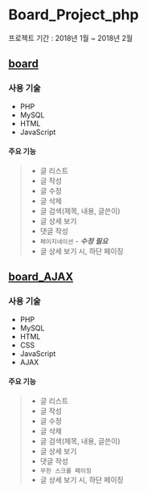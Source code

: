 # Board_Project_php

프로젝트 기간 :  2018년 1월 ~ 2018년 2월


## [board](https://github.com/kyeahen/Board_Project_php/tree/master/board)

### 사용 기술

- PHP
- MySQL
- HTML
- JavaScript

#### 주요 기능

>- 글 리스트
>- 글 작성
>- 글 수정
>- 글 삭제
>- 글 검색(제목, 내용, 글쓴이)
>- 글 상세 보기
>- 댓글 작성
>- ` 페이지네이션 ` - ***수정 필요***
>- 글 상세 보기 시, 하단 페이징

## [board_AJAX](https://github.com/kyeahen/Board_Project_php/tree/master/board_AJAX)

### 사용 기술

- PHP
- MySQL
- HTML
- CSS
- JavaScript
- AJAX

#### 주요 기능

>- 글 리스트
>- 글 작성
>- 글 수정
>- 글 삭제
>- 글 검색(제목, 내용, 글쓴이)
>- 글 상세 보기
>- 댓글 작성
>- ` 무한 스크롤 페이징 `
>- 글 상세 보기 시, 하단 페이징

